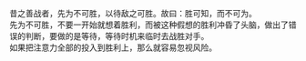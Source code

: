 昔之善战者，先为不可胜，以待敌之可胜。故曰：胜可知，而不可为。  
先为不可胜，不要一开始就想着胜利，而被这种假想的胜利冲昏了头脑，做出了错误的判断，要做的是等待，等待时机来临时去战胜对手。  
如果把注意力全部的投入到胜利上，那么就容易忽视风险。